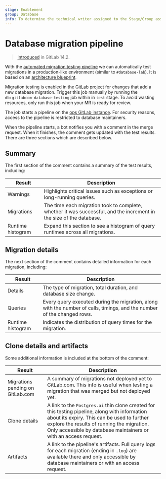```yaml
---
stage: Enablement
group: Database
info: To determine the technical writer assigned to the Stage/Group associated with this page, see https://about.gitlab.com/handbook/engineering/ux/technical-writing/#assignments
---
```


# Database migration pipeline

> [Introduced](https://gitlab.com/gitlab-org/database-team/team-tasks/-/issues/171) in GitLab 14.2.

With the [automated migration testing pipeline](https://gitlab.com/gitlab-org/database-team/gitlab-com-database-testing)
we can automatically test migrations in a production-like environment (similar to `#database-lab`).
It is based on an [architecture blueprint](../../architecture/blueprints/database_testing/index.md).

Migration testing is enabled in the [GitLab project](https://gitlab.com/gitlab-org/gitlab)
for changes that add a new database migration. Trigger this job manually by running the
`db:gitlabcom-database-testing` job within in `test` stage. To avoid wasting resources,
only run this job when your MR is ready for review. 

The job starts a pipeline on the [ops GitLab instance](https://ops.gitlab.net/).
For security reasons, access to the pipeline is restricted to database maintainers.

When the pipeline starts, a bot notifies you with a comment in the merge request.
When it finishes, the comment gets updated with the test results. 
There are three sections which are described below.

## Summary

The first section of the comment contains a summary of the test results, including:

| Result            | Description                                                                                                         |
|-------------------|---------------------------------------------------------------------------------------------------------------------|
| Warnings          | Highlights critical issues such as exceptions or long-running queries.                                              |
| Migrations        | The time each migration took to complete, whether it was successful, and the increment in the size of the database. |
| Runtime histogram | Expand this section to see a histogram of query runtimes across all migrations.                                     |

## Migration details

The next section of the comment contains detailed information for each migration, including: 

| Result            | Description                                                                                                             |
|-------------------|-------------------------------------------------------------------------------------------------------------------------|
| Details           | The type of migration, total duration, and database size change.                                                        |
| Queries           | Every query executed during the migration, along with the number of calls, timings, and the number of the changed rows. |
| Runtime histogram | Indicates the distribution of query times for the migration.                                                            |

## Clone details and artifacts

Some additional information is included at the bottom of the comment:

| Result                           | Description                                                                                                                                                                                                                                                     |
|----------------------------------|-----------------------------------------------------------------------------------------------------------------------------------------------------------------------------------------------------------------------------------------------------------------|
| Migrations pending on GitLab.com | A summary of migrations not deployed yet to GitLab.com. This info is useful when testing a migration that was merged but not deployed yet.                                                                                                                      |
| Clone details                    | A link to the `Postgres.ai` thin clone created for this testing pipeline, along with information about its expiry. This can be used to further explore the results of running the migration. Only accessible by database maintainers or with an access request. |
| Artifacts                        | A link to the pipeline's artifacts. Full query logs for each migration (ending in `.log`) are available there and only accessible by database maintainers or with an access request.                                                                            |
